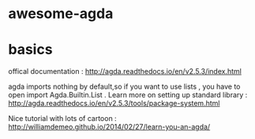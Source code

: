 # awesome-agda


# basics

offical documentation : http://agda.readthedocs.io/en/v2.5.3/index.html

agda imports nothing by default,so if you want to use lists , you have to open import Agda.Builtin.List .
Learn more on setting up standard library : http://agda.readthedocs.io/en/v2.5.3/tools/package-system.html

Nice tutorial with lots of cartoon : http://williamdemeo.github.io/2014/02/27/learn-you-an-agda/
